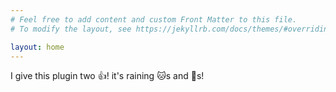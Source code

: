 ```yaml
---
# Feel free to add content and custom Front Matter to this file.
# To modify the layout, see https://jekyllrb.com/docs/themes/#overriding-theme-defaults

layout: home
---
```


I give this plugin two :+1:!
it's raining :cat:s and :dog:s!